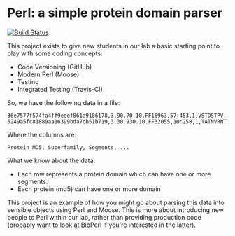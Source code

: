 # Perl: a simple protein domain parser 

[![Build Status](https://travis-ci.org/sillitoe/perl-domain-parser.svg?branch=master)](https://travis-ci.org/sillitoe/perl-domain-parser)

This project exists to give new students in our lab a basic starting point to play with some coding concepts:

 - Code Versioning (GitHub)
 - Modern Perl (Moose)
 - Testing 
 - Integrated Testing (Travis-CI)

So, we have the following data in a file:

    36e7577f574fa4ff9eeef861a9186178,3.90.70.10.FF16963,57:453,1,VSTDSTPV...
    5249a5fc81889aa16399bda7cb51b719,3.30.930.10.FF32055,10:258,1,TATNVRNT...

Where the columns are:

    Protein MD5, Superfamily, Segments, ...

What we know about the data:

 * Each row represents a protein domain which can have one or more segments.
 * Each protein (md5) can have one or more domain

This project is an example of how you might go about parsing this data into sensible objects using Perl and Moose. This is more about introducing new people to Perl within our lab, rather than providing production code (probably want to look at BioPerl if you're interested in the latter).

